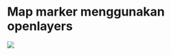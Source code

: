 # Map marker menggunakan openlayers

![](https://regga.id/static/f52e7efabc9dd9b9421a89a56d141b30/eea4a/regga-membuat-peta-dengan-custom-map-marker-menggunakan-openlayers.jpg)
